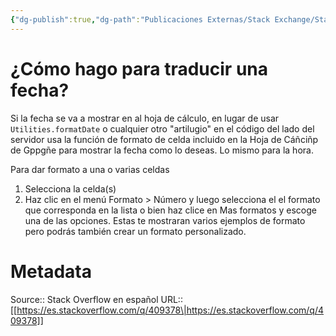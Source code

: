 ```yaml
---
{"dg-publish":true,"dg-path":"Publicaciones Externas/Stack Exchange/Stack Overflow en español/es.stackoverflow.com-409378.md","permalink":"/publicaciones-externas/stack-exchange/stack-overflow-en-espanol/es-stackoverflow-com-409378/","title":"¿Cómo hago para traducir una fecha?","hide":true,"noteIcon":"\"0\"","created":"2024-04-03T12:49:10.355-06:00","updated":"2024-04-05T16:43:56.890-06:00"}
---
```


# ¿Cómo hago para traducir una fecha?

Si la fecha se va a mostrar en al hoja de cálculo, en lugar de usar `Utilities.formatDate` o cualquier otro "artilugio" en el código del lado del servidor usa la función de formato de celda incluido en la Hoja de Cáñciñp de Gppgñe para mostrar la fecha como lo deseas. Lo mismo para la hora.

Para dar formato a una o varias celdas

1. Selecciona la celda(s)
2. Haz clic en el menú Formato > Número y luego selecciona el el formato que corresponda en la lista o bien haz clice en Mas formatos y escoge una de las opciones. Estas te mostraran varios ejemplos de formato pero podrás también crear un formato personalizado.



# Metadata
Source:: Stack Overflow en español
URL:: [[https://es.stackoverflow.com/q/409378\|https://es.stackoverflow.com/q/409378]]

